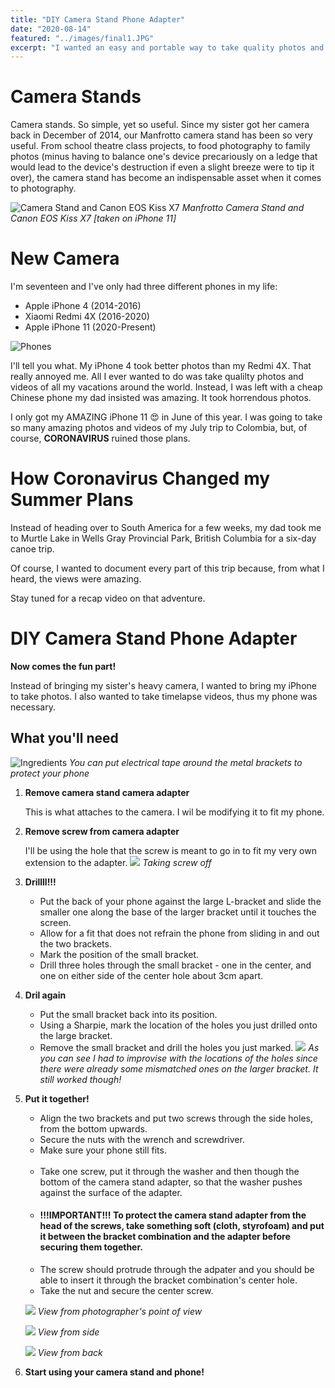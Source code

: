 ```yaml
---
title: "DIY Camera Stand Phone Adapter"
date: "2020-08-14"
featured: "../images/final1.JPG"
excerpt: "I wanted an easy and portable way to take quality photos and videos. This is what I came up with..."
---
```



# Camera Stands
Camera stands. So simple, yet so useful. Since my sister got her camera back in December of 2014, our Manfrotto camera stand has been so very useful. From school theatre class projects, to food photography to family photos (minus having to balance one's device precariously on a ledge that would lead to the device's destruction if even a slight breeze were to tip it over), the camera stand has become an indispensable asset when it comes to photography.

![Camera Stand and Canon EOS Kiss X7](../images/stand.JPG)
*Manfrotto Camera Stand and Canon EOS Kiss X7 [taken on iPhone 11]*

# New Camera
I'm seventeen and I've only had three different phones in my life:
- Apple iPhone 4 (2014-2016)
- Xiaomi Redmi 4X (2016-2020)
- Apple iPhone 11 (2020-Present)

![Phones](../images/phones.jpg)

I'll tell you what. My iPhone 4 took better photos than my Redmi 4X. That really annoyed me. All I ever wanted to do was take qualilty photos and videos of all my vacations around the world. Instead, I was left with a cheap Chinese phone my dad insisted was amazing. It took horrendous photos.

I only got my AMAZING iPhone 11 😍 in June of this year. I was going to take so many amazing photos and videos of my July trip to Colombia, but, of course, <strong>CORONAVIRUS</strong> ruined those plans.

# How Coronavirus Changed my Summer Plans
Instead of heading over to South America for a few weeks, my dad took me to Murtle Lake in Wells Gray Provincial Park, British Columbia for a six-day canoe trip.

Of course, I wanted to document every part of this trip because, from what I heard, the views were amazing.

Stay tuned for a recap video on that adventure.

# DIY Camera Stand Phone Adapter
<strong>Now comes the fun part!</strong>

Instead of bringing my sister's heavy camera, I wanted to bring my iPhone to take photos. I also wanted to take timelapse videos, thus my phone was necessary.

## What you'll need

![Ingredients](../images/ingredientswithname.jpg)
*You can put electrical tape around the metal brackets to protect your phone*

1. <strong>Remove camera stand camera adapter</strong>

    This is what attaches to the camera. I wil be modifying it to fit my phone.</ul>

2. <strong>Remove screw from camera adapter</strong>

    I'll be using the hole that the screw is meant to go in to fit my very own extension to the adapter.
    ![](../images/hand.png)
    *Taking screw off*

3. <strong>Drillll!!!</strong>

    - Put the back of your phone against the large L-bracket and slide the smaller one along the base of the larger bracket until it touches the screen.
    - Allow for a fit that does not refrain the phone from sliding in and out the two brackets.
    - Mark the position of the small bracket.
    - Drill three holes through the small bracket - one in the center, and one on either side of the center hole about 3cm apart.
4. <strong>Dril again</strong>

    - Put the small bracket back into its position.
    - Using a Sharpie, mark the location of the holes you just drilled onto the large bracket.
    - Remove the small bracket and drill the holes you just marked.
    ![](../images/holes.JPG)
    *As you can see I had to improvise with the locations of the holes since there were already some mismatched ones on the larger bracket. It still worked though!*
5. <strong>Put it together!</strong>

    - Align the two brackets and put two screws through the side holes, from the bottom upwards.
    - Secure the nuts with the wrench and screwdriver.
    - Make sure your phone still fits.
    <br></br>
    - Take one screw, put it through the washer and then though the bottom of the camera stand adapter, so that the washer pushes against the surface of the adapter.
    - <h4><strong>!!!IMPORTANT!!! To protect the camera stand adapter from the head of the screws, take something soft (cloth, styrofoam) and put it between the bracket combination and the adapter before securing them together.</strong></h4>
    - The screw should protrude through the adpater and you should be able to insert it through the bracket combination's center hole.
    - Take the nut and secure the center screw.

    ![](../images/final1.JPG)
    *View from photographer's point of view*

    ![](../images/side.JPG)
    *View from side*

    ![](../images/final3.JPG)
    *View from back*

6. <strong>Start using your camera stand and phone!</strong>
